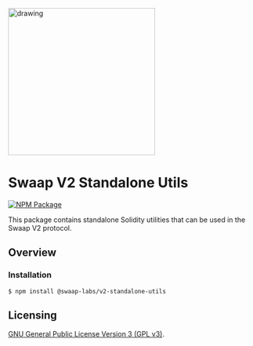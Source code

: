 <img src="https://docs.swaap.finance/img/brand.png" alt="drawing" width="300"/>

# Swaap V2 Standalone Utils

[![NPM Package](https://img.shields.io/npm/v/@swaap-labs/v2-standalone-utils.svg)](https://www.npmjs.org/package/@swaap-labs/v2-standalone-utils)

This package contains standalone Solidity utilities that can be used in the Swaap V2 protocol.

## Overview

### Installation

```console
$ npm install @swaap-labs/v2-standalone-utils
```

## Licensing

[GNU General Public License Version 3 (GPL v3)](../../LICENSE).
